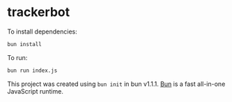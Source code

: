 # trackerbot

To install dependencies:

```bash
bun install
```

To run:

```bash
bun run index.js
```

This project was created using `bun init` in bun v1.1.1. [Bun](https://bun.sh) is a fast all-in-one JavaScript runtime.
